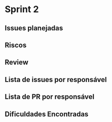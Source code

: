 # Sprint 2

## Issues planejadas

## Riscos

## Review

## Lista de issues por responsável

## Lista de PR por responsável

## Dificuldades Encontradas
